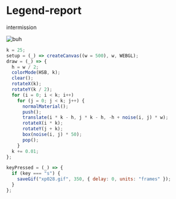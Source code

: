 # Legend-report
intermission

![buh](https://github.com/nicolasbaez/Legend-report/blob/main/xp028.gif)
```javascript
k = 25;
setup = (_) => createCanvas((w = 500), w, WEBGL);
draw = (_) => {
  h = w / 2;
  colorMode(HSB, k);
  clear();
  rotateX(k);
  rotateY(k / 2);
  for (i = 0; i < k; i++)
    for (j = 0; j < k; j++) {
      normalMaterial();
      push();
      translate(i * k - h, j * k - h, -h + noise(i, j) * w);
      rotateX(i * k);
      rotateY(j + k);
      box(noise(i, j) * 50);
      pop();
    }
  k += 0.01;
};

keyPressed = (_) => {
  if (key === "s") {
    saveGif("xp028.gif", 350, { delay: 0, units: "frames" });
  }
};
